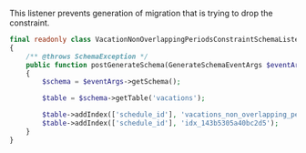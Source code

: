 This listener prevents generation of migration that is trying to drop the constraint.

```php
final readonly class VacationNonOverlappingPeriodsConstraintSchemaListener
{
    /** @throws SchemaException */
    public function postGenerateSchema(GenerateSchemaEventArgs $eventArgs): void
    {
        $schema = $eventArgs->getSchema();

        $table = $schema->getTable('vacations');

        $table->addIndex(['schedule_id'], 'vacations_non_overlapping_periods');
        $table->addIndex(['schedule_id'], 'idx_143b5305a40bc2d5');
    }
}
```